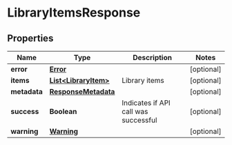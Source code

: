 
# LibraryItemsResponse

## Properties
Name | Type | Description | Notes
------------ | ------------- | ------------- | -------------
**error** | [**Error**](Error.md) |  |  [optional]
**items** | [**List&lt;LibraryItem&gt;**](LibraryItem.md) | Library items |  [optional]
**metadata** | [**ResponseMetadata**](ResponseMetadata.md) |  |  [optional]
**success** | **Boolean** | Indicates if API call was successful |  [optional]
**warning** | [**Warning**](Warning.md) |  |  [optional]




